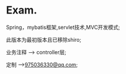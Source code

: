 # Exam.
Spring，mybatis框架,servlet技术,MVC开发模式;

此版本为最初版本且已移除shiro;

业务注释 --> controller层;

定制 -->975036330@qq.com;
